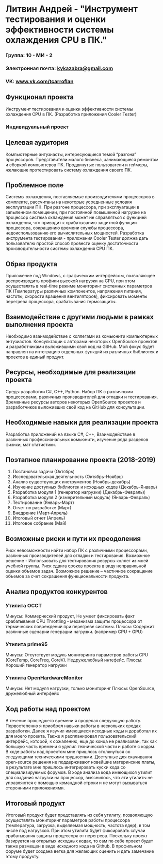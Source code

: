 # Литвин Андрей - "Инструмент тестирования и оценки эффективности системы охлаждения CPU в ПК."

### Группа: 10 - МИ - 2
### Электронная почта: kykazabra@gmail.com
### VK: www.vk.com/tcarroflan


## Функционал проекта
Инструмент тестирования и оценки эффективности системы охлаждения CPU в ПК. (Разработка приложения Cooler Tester)

###  Индивидуальный проект 

## Целевая аудитория
Компьютерные энтузиасты, интересующиеся темой “разгона” процессоров. Представители малого бизнеса, занимающиеся ремонтом и сборкой компьютеров ПК. Продвинутые пользователи и геймеры, желающие протестировать систему охлаждения своего ПК.

## Проблемное поле
Системы охлаждения, поставляемые производителями процессоров в комплекте, рассчитаны на некоторые усредненные условия эксплуатации ПК. При разгоне процессора, при эксплуатации в запыленном помещении, при постоянной повышенной нагрузке на процессор система охлаждения может не справляться с функцией охлаждения, что приводит к срабатыванию защитной функции процессора, сокращению времени службы процессора, недоиспользованию его вычислительных мощностей.
Разработка инструмента тестирования - приложения Cooler Tester должна дать пользователю простой способ провести оценку достаточности производительности системы охлаждения CPU ПК.

## Образ продукта
Приложение под Windows, с графическим интерфейсом, позволяющее воспроизводить профили высокой нагрузки на CPU, при этом осуществлять в real-time режиме мониторинг системных параметров ПК (Температуры различных компонентов, напряжения питания, частоты, скорости вращения вентиляторов), фиксировать моменты перегрева процессора, срабатывания термозащиты.

## Взаимодействие с другими людьми в рамках выполнения проекта
Необходимо взаимодействие с коллегами из комьюнити компьютерных энтузиастов. Консультации с авторами некоторых OpenSource проектов и разработчиками выложившими свой код на GitHub.
Мой фокус будет направлен на интеграцию отдельных функций из различных библиотек и проектов в единый продукт.

## Ресурсы, необходимые для реализации проекта
Среды разработки C#, C++, Python. Набор ПК с различными процессорами, различных производителей для отладки и тестирования. Временные ресурсы авторов некоторых OpenSource проектов и разработчиков выложивших свой код на GitHub для консультации.

## Необходимые навыки для реализации проекта
Разработка приложений на языке C#, C++, Взаимодействие в различных профессиональных комьюнити, изучение ряда разделов физики, мат статистики.

## Поэтапное планирование проекта (2018-2019)
1. Постановка задачи (Октябрь)
2. Исследовательская деятельность (Октябрь-Ноябрь)
3. Анализ существующих инструментов (Ноябрь-декабрь)
4. Изучение доступных библиотек и исходных кодов (Декабрь-Январь)
5. Разработка модуля 1 (генератор нагрузки) (Декабрь-Февраль))
6. Разработка модуля 2 (измерительный модуль) (Январь-Февраль)
7. Тестирование (Январь-Март)
8. Отчет по разработке (Март)
9. Внедрение (Март-Апрель)
10. Итоговый отчет (Апрель)
11. Итоговое собрание (Май)

## Возможные риски и пути их преодоления
Риск невозможности найти набор ПК с различными процессорами, различных производителей для отладки и тестирования. Возможное решение - Использовать для тестирования ресурсы коллег из моей учебной группы.
Риск сдвига сроков проекта в виду неправильной оценки объемов задач.
Возможное решение – частичное сокращение объемов за счет сокращения функциональности продукта.

## Анализ продуктов конкурентов

### Утилита OCCT
Минусы: Коммерческий продукт, Не умеет фиксировать факт срабатывания CPU Throttling - механизма защиты процессора от термических повреждений при перегреве системы.
Плюсы: Содержит различные сценарии генерации нагрузки. (например CPU + GPU)

### Утилита prime95
Минусы: Отсутствует модуль мониторинга параметров работы CPU (CoreTemp, CoreFreq, CoreV).  Недружелюбный интефейс.
Плюсы: Хороший генератор нагрузки

### Утилита OpenHardwareMonitor
Минусы: Нет модуля нагрузки, только мониторинг
Плюсы: OpenSource, дружелюбный интерфейс

## Ход работы над проектом
В течение прошедшего времени я проделал следующую работу. Первостепенно я приобрел навыки работы в нескольких средах разработки. Далее я изучил имеющиеся исходные коды и доработал их для моего проекта. Также я распланировал пользовательский интерфейс, которой, к сожалению, еще до конца не реализован, так как большую часть времени я уделил технической части и работе с кодом.
В ходе работы над проектом мне пришлось столкнуться со следующими техническими трудностями. Доступные для скачивания open-source решения не поддерживают новейшие материнские платы, в результате мне пришлось интегрировать куски кода со специализируемых форумов. В ходе анализа кода имеющихся утилит для создания нагрузки на процессор, выяснилось, что эти утилиты не управляются с помощью командной строки и не могут вызываться сторонними приложениями.

## Итоговый продукт
Итоговый продукт будет представлять из себя утилиту, позволяющую осуществлять мониторинг параметров работы процессора (температура, загрузка, выделяемая мощность, частота ядер), в том числе под нагрузкой. При этом утилита будет фиксировать случаи срабатывания защиты процессора от перегрева. Поскольку проект базируется на открытых исходных кодах, то сам по себе проект будет также размещен в виде исходного кода на Github. В профильном форуме будет создана ветка для желающих оценить и дать замечание этому продукту.


